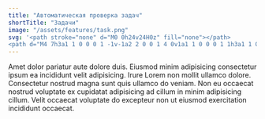 ```yaml
---
title: "Автоматическая проверка задач"
shortTitle: "Задачи"
image: "/assets/features/task.png"
svg: '<path stroke="none" d="M0 0h24v24H0z" fill="none"></path>
<path d="M4 7h3a1 1 0 0 0 1 -1v-1a2 2 0 0 1 4 0v1a1 1 0 0 0 1 1h3a1 1 0 0 1 1 1v3a1 1 0 0 0 1 1h1a2 2 0 0 1 0 4h-1a1 1 0 0 0 -1 1v3a1 1 0 0 1 -1 1h-3a1 1 0 0 1 -1 -1v-1a2 2 0 0 0 -4 0v1a1 1 0 0 1 -1 1h-3a1 1 0 0 1 -1 -1v-3a1 1 0 0 1 1 -1h1a2 2 0 0 0 0 -4h-1a1 1 0 0 1 -1 -1v-3a1 1 0 0 1 1 -1"></path>'
---
```


Amet dolor pariatur aute dolore duis. Eiusmod minim adipisicing consectetur ipsum ea incididunt velit adipisicing. Irure Lorem non mollit ullamco dolore. Consectetur nostrud magna sunt quis ullamco do veniam. Non eu occaecat nostrud voluptate ex cupidatat adipisicing ad cillum in minim adipisicing cillum. Velit occaecat voluptate do excepteur non ut eiusmod exercitation incididunt occaecat.